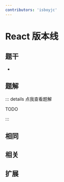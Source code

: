 ```yaml
---
contributors: 'isboyjc'
---
```


# React 版本线

## 题干

- 



## 题解

::: details 点我查看题解

  TODO

:::



## 相同


## 相关


## 扩展

